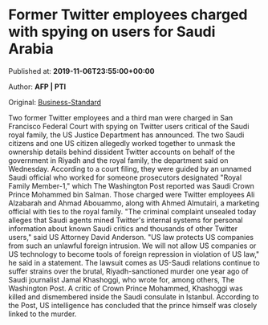 
# Former Twitter employees charged with spying on users for Saudi Arabia

Published at: **2019-11-06T23:55:00+00:00**

Author: **AFP | PTI**

Original: [Business-Standard](https://www.business-standard.com/article/pti-stories/three-charged-in-us-with-spying-on-twitter-users-for-saudi-arabia-119110700131_1.html)

Two former Twitter employees and a third man were charged in San Francisco Federal Court with spying on Twitter users critical of the Saudi royal family, the US Justice Department has announced.
The two Saudi citizens and one US citizen allegedly worked together to unmask the ownership details behind dissident Twitter accounts on behalf of the government in Riyadh and the royal family, the department said on Wednesday.
According to a court filing, they were guided by an unnamed Saudi official who worked for someone prosecutors designated "Royal Family Member-1," which The Washington Post reported was Saudi Crown Prince Mohammed bin Salman.
Those charged were Twitter employees Ali Alzabarah and Ahmad Abouammo, along with Ahmed Almutairi, a marketing official with ties to the royal family.
"The criminal complaint unsealed today alleges that Saudi agents mined Twitter's internal systems for personal information about known Saudi critics and thousands of other Twitter users," said US Attorney David Anderson.
"US law protects US companies from such an unlawful foreign intrusion. We will not allow US companies or US technology to become tools of foreign repression in violation of US law," he said in a statement.
The lawsuit comes as US-Saudi relations continue to suffer strains over the brutal, Riyadh-sanctioned murder one year ago of Saudi journalist Jamal Khashoggi, who wrote for, among others, The Washington Post.
A critic of Crown Prince Mohammed, Khashoggi was killed and dismembered inside the Saudi consulate in Istanbul.
According to the Post, US intelligence has concluded that the prince himself was closely linked to the murder.
